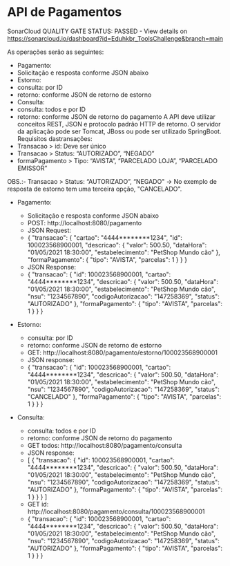 # API de Pagamentos

SonarCloud QUALITY GATE STATUS: PASSED - View details on https://sonarcloud.io/dashboard?id=Eduhkbr_ToolsChallenge&branch=main

As operações serão as seguintes:
- Pagamento:
- Solicitação e resposta conforme JSON abaixo
- Estorno:
- consulta: por ID
- retorno: conforme JSON de retorno de estorno
- Consulta:
- consulta: todos e por ID
- retorno: conforme JSON de retorno do pagamento
  A API deve utilizar conceitos REST, JSON e protocolo padrão HTTP de retorno.
  O servidor da aplicação pode ser Tomcat, JBoss ou pode ser utilizado SpringBoot.
  Requisitos dastransações:
- Transacao > id: Deve ser único
- Transacao > Status: “AUTORIZADO”, “NEGADO”
- formaPagamento > Tipo: “AVISTA”, “PARCELADO LOJA”, “PARCELADO EMISSOR”


OBS.:- Transacao > Status: “AUTORIZADO”, “NEGADO" -> 
No exemplo de resposta de estorno tem uma terceira opção, "CANCELADO".

- Pagamento:
  - Solicitação e resposta conforme JSON abaixo
  - POST: http://localhost:8080/pagamento 
  - JSON Request:
  - {
    "transacao": {
    "cartao": "4444********1234",
    "id": 100023568900001,
    "descricao": {
    "valor": 500.50,
    "dataHora": "01/05/2021 18:30:00",
    "estabelecimento": "PetShop Mundo cão"
    },
    "formaPagamento": {
    "tipo": "AVISTA",
    "parcelas": 1
    }
    }
    }
  - JSON Response:
  - {
    "transacao": {
    "id": 100023568900001,
    "cartao": "4444********1234",
    "descricao": {
    "valor": 500.50,
    "dataHora": "01/05/2021 18:30:00",
    "estabelecimento": "PetShop Mundo cão",
    "nsu": "1234567890",
    "codigoAutorizacao": "147258369",
    "status": "AUTORIZADO"
    },
    "formaPagamento": {
    "tipo": "AVISTA",
    "parcelas": 1
    }
    }
    }

- Estorno:
  - consulta: por ID
  - retorno: conforme JSON de retorno de estorno
  - GET: http://localhost:8080/pagamento/estorno/100023568900001
  - JSON response:
  - {
    "transacao": {
    "id": 100023568900001,
    "cartao": "4444********1234",
    "descricao": {
    "valor": 500.50,
    "dataHora": "01/05/2021 18:30:00",
    "estabelecimento": "PetShop Mundo cão",
    "nsu": "1234567890",
    "codigoAutorizacao": "147258369",
    "status": "CANCELADO"
    },
    "formaPagamento": {
    "tipo": "AVISTA",
    "parcelas": 1
    }
    }
    }
- Consulta:
  - consulta: todos e por ID
  - retorno: conforme JSON de retorno do pagamento
  - GET todos: http://localhost:8080/pagamento/consulta
  - JSON response:
  - [
    {
    "transacao": {
    "id": 100023568900001,
    "cartao": "4444********1234",
    "descricao": {
    "valor": 500.50,
    "dataHora": "01/05/2021 18:30:00",
    "estabelecimento": "PetShop Mundo cão",
    "nsu": "1234567890",
    "codigoAutorizacao": "147258369",
    "status": "AUTORIZADO"
    },
    "formaPagamento": {
    "tipo": "AVISTA",
    "parcelas": 1
    }
    }
    }
    ]
  - GET id: http://localhost:8080/pagamento/consulta/100023568900001
  - {
    "transacao": {
    "id": 100023568900001,
    "cartao": "4444********1234",
    "descricao": {
    "valor": 500.50,
    "dataHora": "01/05/2021 18:30:00",
    "estabelecimento": "PetShop Mundo cão",
    "nsu": "1234567890",
    "codigoAutorizacao": "147258369",
    "status": "AUTORIZADO"
    },
    "formaPagamento": {
    "tipo": "AVISTA",
    "parcelas": 1
    }
    }
    }
